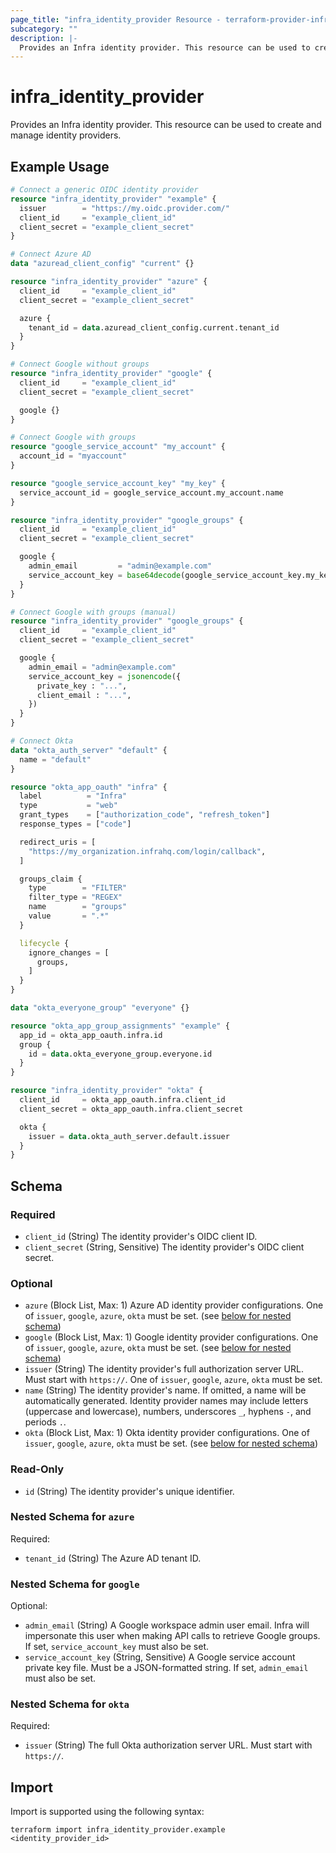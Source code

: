 ```yaml
---
page_title: "infra_identity_provider Resource - terraform-provider-infra"
subcategory: ""
description: |-
  Provides an Infra identity provider. This resource can be used to create and manage identity providers.
---
```


# infra_identity_provider

Provides an Infra identity provider. This resource can be used to create and manage identity providers.

## Example Usage

```terraform
# Connect a generic OIDC identity provider
resource "infra_identity_provider" "example" {
  issuer        = "https://my.oidc.provider.com/"
  client_id     = "example_client_id"
  client_secret = "example_client_secret"
}

# Connect Azure AD
data "azuread_client_config" "current" {}

resource "infra_identity_provider" "azure" {
  client_id     = "example_client_id"
  client_secret = "example_client_secret"

  azure {
    tenant_id = data.azuread_client_config.current.tenant_id
  }
}

# Connect Google without groups
resource "infra_identity_provider" "google" {
  client_id     = "example_client_id"
  client_secret = "example_client_secret"

  google {}
}

# Connect Google with groups
resource "google_service_account" "my_account" {
  account_id = "myaccount"
}

resource "google_service_account_key" "my_key" {
  service_account_id = google_service_account.my_account.name
}

resource "infra_identity_provider" "google_groups" {
  client_id     = "example_client_id"
  client_secret = "example_client_secret"

  google {
    admin_email         = "admin@example.com"
    service_account_key = base64decode(google_service_account_key.my_key.private_key)
  }
}

# Connect Google with groups (manual)
resource "infra_identity_provider" "google_groups" {
  client_id     = "example_client_id"
  client_secret = "example_client_secret"

  google {
    admin_email = "admin@example.com"
    service_account_key = jsonencode({
      private_key : "...",
      client_email : "...",
    })
  }
}

# Connect Okta
data "okta_auth_server" "default" {
  name = "default"
}

resource "okta_app_oauth" "infra" {
  label          = "Infra"
  type           = "web"
  grant_types    = ["authorization_code", "refresh_token"]
  response_types = ["code"]

  redirect_uris = [
    "https://my_organization.infrahq.com/login/callback",
  ]

  groups_claim {
    type        = "FILTER"
    filter_type = "REGEX"
    name        = "groups"
    value       = ".*"
  }

  lifecycle {
    ignore_changes = [
      groups,
    ]
  }
}

data "okta_everyone_group" "everyone" {}

resource "okta_app_group_assignments" "example" {
  app_id = okta_app_oauth.infra.id
  group {
    id = data.okta_everyone_group.everyone.id
  }
}

resource "infra_identity_provider" "okta" {
  client_id     = okta_app_oauth.infra.client_id
  client_secret = okta_app_oauth.infra.client_secret

  okta {
    issuer = data.okta_auth_server.default.issuer
  }
}
```

<!-- schema generated by tfplugindocs -->
## Schema

### Required

- `client_id` (String) The identity provider's OIDC client ID.
- `client_secret` (String, Sensitive) The identity provider's OIDC client secret.

### Optional

- `azure` (Block List, Max: 1) Azure AD identity provider configurations. One of `issuer`, `google`, `azure`, `okta` must be set. (see [below for nested schema](#nestedblock--azure))
- `google` (Block List, Max: 1) Google identity provider configurations. One of `issuer`, `google`, `azure`, `okta` must be set. (see [below for nested schema](#nestedblock--google))
- `issuer` (String) The identity provider's full authorization server URL. Must start with `https://`. One of `issuer`, `google`, `azure`, `okta` must be set.
- `name` (String) The identity provider's name. If omitted, a name will be automatically generated. Identity provider names may include letters (uppercase and lowercase), numbers, underscores `_`, hyphens `-`, and periods `.`.
- `okta` (Block List, Max: 1) Okta identity provider configurations. One of `issuer`, `google`, `azure`, `okta` must be set. (see [below for nested schema](#nestedblock--okta))

### Read-Only

- `id` (String) The identity provider's unique identifier.

<a id="nestedblock--azure"></a>
### Nested Schema for `azure`

Required:

- `tenant_id` (String) The Azure AD tenant ID.


<a id="nestedblock--google"></a>
### Nested Schema for `google`

Optional:

- `admin_email` (String) A Google workspace admin user email. Infra will impersonate this user when making API calls to retrieve Google groups. If set, `service_account_key` must also be set.
- `service_account_key` (String, Sensitive) A Google service account private key file. Must be a JSON-formatted string. If set, `admin_email` must also be set.


<a id="nestedblock--okta"></a>
### Nested Schema for `okta`

Required:

- `issuer` (String) The full Okta authorization server URL. Must start with `https://`.

## Import

Import is supported using the following syntax:

```shell
terraform import infra_identity_provider.example <identity_provider_id>
```
